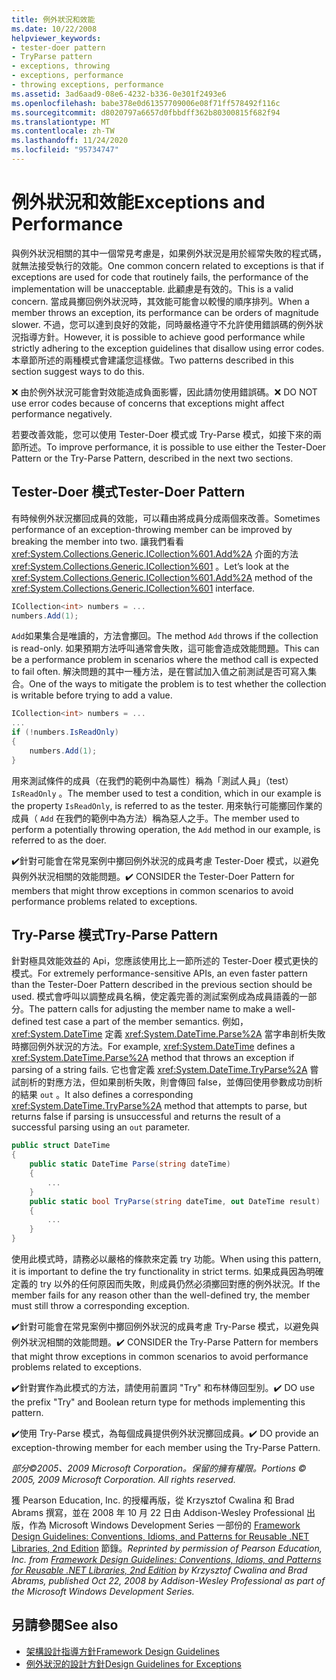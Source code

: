 ```yaml
---
title: 例外狀況和效能
ms.date: 10/22/2008
helpviewer_keywords:
- tester-doer pattern
- TryParse pattern
- exceptions, throwing
- exceptions, performance
- throwing exceptions, performance
ms.assetid: 3ad6aad9-08e6-4232-b336-0e301f2493e6
ms.openlocfilehash: babe378e0d61357709006e08f71ff578492f116c
ms.sourcegitcommit: d8020797a6657d0fbbdff362b80300815f682f94
ms.translationtype: MT
ms.contentlocale: zh-TW
ms.lasthandoff: 11/24/2020
ms.locfileid: "95734747"
---
```

# <a name="exceptions-and-performance"></a><span data-ttu-id="b1983-102">例外狀況和效能</span><span class="sxs-lookup"><span data-stu-id="b1983-102">Exceptions and Performance</span></span>

<span data-ttu-id="b1983-103">與例外狀況相關的其中一個常見考慮是，如果例外狀況是用於經常失敗的程式碼，就無法接受執行的效能。</span><span class="sxs-lookup"><span data-stu-id="b1983-103">One common concern related to exceptions is that if exceptions are used for code that routinely fails, the performance of the implementation will be unacceptable.</span></span> <span data-ttu-id="b1983-104">此顧慮是有效的。</span><span class="sxs-lookup"><span data-stu-id="b1983-104">This is a valid concern.</span></span> <span data-ttu-id="b1983-105">當成員擲回例外狀況時，其效能可能會以較慢的順序排列。</span><span class="sxs-lookup"><span data-stu-id="b1983-105">When a member throws an exception, its performance can be orders of magnitude slower.</span></span> <span data-ttu-id="b1983-106">不過，您可以達到良好的效能，同時嚴格遵守不允許使用錯誤碼的例外狀況指導方針。</span><span class="sxs-lookup"><span data-stu-id="b1983-106">However, it is possible to achieve good performance while strictly adhering to the exception guidelines that disallow using error codes.</span></span> <span data-ttu-id="b1983-107">本章節所述的兩種模式會建議您這樣做。</span><span class="sxs-lookup"><span data-stu-id="b1983-107">Two patterns described in this section suggest ways to do this.</span></span>

 <span data-ttu-id="b1983-108">❌ 由於例外狀況可能會對效能造成負面影響，因此請勿使用錯誤碼。</span><span class="sxs-lookup"><span data-stu-id="b1983-108">❌ DO NOT use error codes because of concerns that exceptions might affect performance negatively.</span></span>

 <span data-ttu-id="b1983-109">若要改善效能，您可以使用 Tester-Doer 模式或 Try-Parse 模式，如接下來的兩節所述。</span><span class="sxs-lookup"><span data-stu-id="b1983-109">To improve performance, it is possible to use either the Tester-Doer Pattern or the Try-Parse Pattern, described in the next two sections.</span></span>

## <a name="tester-doer-pattern"></a><span data-ttu-id="b1983-110">Tester-Doer 模式</span><span class="sxs-lookup"><span data-stu-id="b1983-110">Tester-Doer Pattern</span></span>

 <span data-ttu-id="b1983-111">有時候例外狀況擲回成員的效能，可以藉由將成員分成兩個來改善。</span><span class="sxs-lookup"><span data-stu-id="b1983-111">Sometimes performance of an exception-throwing member can be improved by breaking the member into two.</span></span> <span data-ttu-id="b1983-112">讓我們看看 <xref:System.Collections.Generic.ICollection%601.Add%2A> 介面的方法 <xref:System.Collections.Generic.ICollection%601> 。</span><span class="sxs-lookup"><span data-stu-id="b1983-112">Let’s look at the <xref:System.Collections.Generic.ICollection%601.Add%2A> method of the <xref:System.Collections.Generic.ICollection%601> interface.</span></span>

```csharp
ICollection<int> numbers = ...
numbers.Add(1);
```

 <span data-ttu-id="b1983-113">`Add`如果集合是唯讀的，方法會擲回。</span><span class="sxs-lookup"><span data-stu-id="b1983-113">The method `Add` throws if the collection is read-only.</span></span> <span data-ttu-id="b1983-114">如果預期方法呼叫通常會失敗，這可能會造成效能問題。</span><span class="sxs-lookup"><span data-stu-id="b1983-114">This can be a performance problem in scenarios where the method call is expected to fail often.</span></span> <span data-ttu-id="b1983-115">解決問題的其中一種方法，是在嘗試加入值之前測試是否可寫入集合。</span><span class="sxs-lookup"><span data-stu-id="b1983-115">One of the ways to mitigate the problem is to test whether the collection is writable before trying to add a value.</span></span>

```csharp
ICollection<int> numbers = ...
...
if (!numbers.IsReadOnly)
{
    numbers.Add(1);
}
```

 <span data-ttu-id="b1983-116">用來測試條件的成員（在我們的範例中為屬性）稱為「測試人員」（test） `IsReadOnly` 。</span><span class="sxs-lookup"><span data-stu-id="b1983-116">The member used to test a condition, which in our example is the property `IsReadOnly`, is referred to as the tester.</span></span> <span data-ttu-id="b1983-117">用來執行可能擲回作業的成員（ `Add` 在我們的範例中為方法）稱為惡人之手。</span><span class="sxs-lookup"><span data-stu-id="b1983-117">The member used to perform a potentially throwing operation, the `Add` method in our example, is referred to as the doer.</span></span>

 <span data-ttu-id="b1983-118">✔️針對可能會在常見案例中擲回例外狀況的成員考慮 Tester-Doer 模式，以避免與例外狀況相關的效能問題。</span><span class="sxs-lookup"><span data-stu-id="b1983-118">✔️ CONSIDER the Tester-Doer Pattern for members that might throw exceptions in common scenarios to avoid performance problems related to exceptions.</span></span>

## <a name="try-parse-pattern"></a><span data-ttu-id="b1983-119">Try-Parse 模式</span><span class="sxs-lookup"><span data-stu-id="b1983-119">Try-Parse Pattern</span></span>

 <span data-ttu-id="b1983-120">針對極具效能效益的 Api，您應該使用比上一節所述的 Tester-Doer 模式更快的模式。</span><span class="sxs-lookup"><span data-stu-id="b1983-120">For extremely performance-sensitive APIs, an even faster pattern than the Tester-Doer Pattern described in the previous section should be used.</span></span> <span data-ttu-id="b1983-121">模式會呼叫以調整成員名稱，使定義完善的測試案例成為成員語義的一部分。</span><span class="sxs-lookup"><span data-stu-id="b1983-121">The pattern calls for adjusting the member name to make a well-defined test case a part of the member semantics.</span></span> <span data-ttu-id="b1983-122">例如， <xref:System.DateTime> 定義 <xref:System.DateTime.Parse%2A> 當字串剖析失敗時擲回例外狀況的方法。</span><span class="sxs-lookup"><span data-stu-id="b1983-122">For example, <xref:System.DateTime> defines a <xref:System.DateTime.Parse%2A> method that throws an exception if parsing of a string fails.</span></span> <span data-ttu-id="b1983-123">它也會定義 <xref:System.DateTime.TryParse%2A> 嘗試剖析的對應方法，但如果剖析失敗，則會傳回 false，並傳回使用參數成功剖析的結果 `out` 。</span><span class="sxs-lookup"><span data-stu-id="b1983-123">It also defines a corresponding <xref:System.DateTime.TryParse%2A> method that attempts to parse, but returns false if parsing is unsuccessful and returns the result of a successful parsing using an `out` parameter.</span></span>

```csharp
public struct DateTime
{
    public static DateTime Parse(string dateTime)
    {
        ...
    }
    public static bool TryParse(string dateTime, out DateTime result)
    {
        ...
    }
}
```

 <span data-ttu-id="b1983-124">使用此模式時，請務必以嚴格的條款來定義 try 功能。</span><span class="sxs-lookup"><span data-stu-id="b1983-124">When using this pattern, it is important to define the try functionality in strict terms.</span></span> <span data-ttu-id="b1983-125">如果成員因為明確定義的 try 以外的任何原因而失敗，則成員仍然必須擲回對應的例外狀況。</span><span class="sxs-lookup"><span data-stu-id="b1983-125">If the member fails for any reason other than the well-defined try, the member must still throw a corresponding exception.</span></span>

 <span data-ttu-id="b1983-126">✔️針對可能會在常見案例中擲回例外狀況的成員考慮 Try-Parse 模式，以避免與例外狀況相關的效能問題。</span><span class="sxs-lookup"><span data-stu-id="b1983-126">✔️ CONSIDER the Try-Parse Pattern for members that might throw exceptions in common scenarios to avoid performance problems related to exceptions.</span></span>

 <span data-ttu-id="b1983-127">✔️針對實作為此模式的方法，請使用前置詞 "Try" 和布林傳回型別。</span><span class="sxs-lookup"><span data-stu-id="b1983-127">✔️ DO use the prefix "Try" and Boolean return type for methods implementing this pattern.</span></span>

 <span data-ttu-id="b1983-128">✔️使用 Try-Parse 模式，為每個成員提供例外狀況擲回成員。</span><span class="sxs-lookup"><span data-stu-id="b1983-128">✔️ DO provide an exception-throwing member for each member using the Try-Parse Pattern.</span></span>

 <span data-ttu-id="b1983-129">*部分©2005、2009 Microsoft Corporation。保留的擁有權限。*</span><span class="sxs-lookup"><span data-stu-id="b1983-129">*Portions © 2005, 2009 Microsoft Corporation. All rights reserved.*</span></span>

 <span data-ttu-id="b1983-130">獲 Pearson Education, Inc. 的授權再版，從 Krzysztof Cwalina 和 Brad Abrams 撰寫，並在 2008 年 10 月 22 日由 Addison-Wesley Professional 出版，作為 Microsoft Windows Development Series 一部份的 [Framework Design Guidelines: Conventions, Idioms, and Patterns for Reusable .NET Libraries, 2nd Edition](https://www.informit.com/store/framework-design-guidelines-conventions-idioms-and-9780321545619) 節錄。</span><span class="sxs-lookup"><span data-stu-id="b1983-130">*Reprinted by permission of Pearson Education, Inc. from [Framework Design Guidelines: Conventions, Idioms, and Patterns for Reusable .NET Libraries, 2nd Edition](https://www.informit.com/store/framework-design-guidelines-conventions-idioms-and-9780321545619) by Krzysztof Cwalina and Brad Abrams, published Oct 22, 2008 by Addison-Wesley Professional as part of the Microsoft Windows Development Series.*</span></span>

## <a name="see-also"></a><span data-ttu-id="b1983-131">另請參閱</span><span class="sxs-lookup"><span data-stu-id="b1983-131">See also</span></span>

- [<span data-ttu-id="b1983-132">架構設計指導方針</span><span class="sxs-lookup"><span data-stu-id="b1983-132">Framework Design Guidelines</span></span>](index.md)
- [<span data-ttu-id="b1983-133">例外狀況的設計方針</span><span class="sxs-lookup"><span data-stu-id="b1983-133">Design Guidelines for Exceptions</span></span>](exceptions.md)
